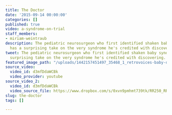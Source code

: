 ```yaml
---
title: The Doctor
date: '2015-09-14 00:00:00'
categories: []
published: true
video: a-syndrome-on-trial
staff_members:
- miriam-weintraub
description: The pediatric neurosurgeon who first identified shaken baby syndrome
  has a surprising take on the very syndrome he's credited with discovering.
tweet: The pediatric neurosurgeon who first identified shaken baby syndrome has a
  surprising take on the very syndrome he's credited with discovering.
featured_image_path: "/uploads/1442157451497_35468_1_retrovoices-baby-doctor.jpg"
source_video:
  video_id: d3mfDdaWCBk
  video_provider: youtube
source_video_2:
  video_id: d3mfDdaWCBk
  video_source_file: https://www.dropbox.com/s/0xvn9pmhmt739tk/RR250_RR_VOICE_DR_NORMAN_09_11_2015-H264_1080p.mov?dl=0
slug: the-doctor
tags: []

---
```

